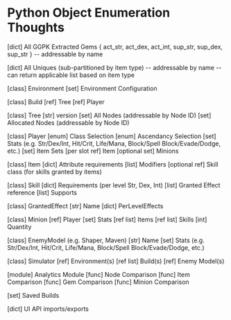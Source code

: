 # Python Object Enumeration Thoughts

[dict] All GGPK Extracted Gems { act_str, act_dex, act_int, sup_str, sup_dex, sup_str }
  -- addressable by name

[dict] All Uniques (sub-partitioned by item type)
  -- addressable by name
  -- can return applicable list based on item type

[class] Environment
    [set] Environment Configuration

[class] Build
    [ref] Tree
    [ref] Player

[class] Tree
    [str] version
    [set] All Nodes (addressable by Node ID)
    [set] Allocated Nodes (addressable by Node ID)

[class] Player
    [enum] Class Selection
    [enum] Ascendancy Selection
    [set] Stats (e.g. Str/Dex/Int, Hit/Crit, Life/Mana, Block/Spell Block/Evade/Dodge, etc.)
    [set] Item Sets
        [per slot ref] Item
    [optional set] Minions

[class] Item
    [dict] Attribute requirements
    [list] Modifiers
    [optional ref] Skill class (for skills granted by items)

[class] Skill
    [dict] Requirements (per level Str, Dex, Int)
    [list] Granted Effect reference
    [list] Supports

[class] GrantedEffect
    [str] Name
    [dict] PerLevelEffects

[class] Minion
    [ref] Player
    [set] Stats
    [ref list] Items
    [ref list] Skills
    [int] Quantity

[class] EnemyModel (e.g. Shaper, Maven)
    [str] Name
    [set] Stats (e.g. Str/Dex/Int, Hit/Crit, Life/Mana, Block/Spell Block/Evade/Dodge, etc.)

[class] Simulator
    [ref] Environment(s)
    [ref list] Build(s)
    [ref] Enemy Model(s)

[module] Analytics Module
    [func] Node Comparison
    [func] Item Comparison
    [func] Gem Comparison
    [func] Minion Comparison

[set] Saved Builds

[dict] UI API imports/exports
